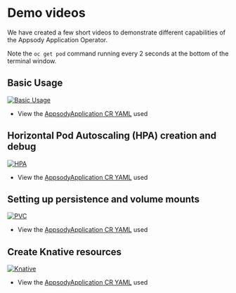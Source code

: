 # Demo videos

We have created a few short videos to demonstrate different capabilities of the Appsody Application Operator.

Note the `oc get pod` command running every 2 seconds at the bottom of the terminal window.

## Basic Usage

[![Basic Usage](https://img.youtube.com/vi/ZVSz5s226sE/0.jpg)](https://www.youtube.com/watch?v=ZVSz5s226sE)

* View the [AppsodyApplication CR YAML](0_vote_appsodyapplication_cr.yaml) used

## Horizontal Pod Autoscaling (HPA) creation and debug

[![HPA](https://img.youtube.com/vi/ZsfYFu9TxnU/0.jpg)](https://www.youtube.com/watch?v=ZsfYFu9TxnU)

* View the [AppsodyApplication CR YAML](1_vote_appsodyapplication_cr.yaml) used

## Setting up persistence and volume mounts

[![PVC](https://img.youtube.com/vi/1R1elR3yfiM/0.jpg)](https://www.youtube.com/watch?v=1R1elR3yfiM)

* View the [AppsodyApplication CR YAML](2_vote_appsodyapplication_cr.yaml) used

## Create Knative resources

[![Knative](https://img.youtube.com/vi/lff9tufPgLs/0.jpg)](https://www.youtube.com/watch?v=lff9tufPgLs)

* View the [AppsodyApplication CR YAML](3_vote_appsodyapplication_cr.yaml) used
